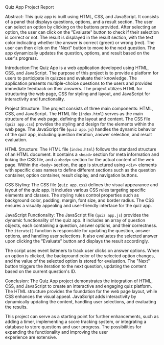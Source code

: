 Quiz App Project Report

Abstract: This quiz app is built using HTML, CSS, and JavaScript. It consists of a panel that displays questions, options, and a result section. The user can select an option by clicking on the buttons provided. After selecting an option, the user can click on the "Evaluate" button to check if their selection is correct or not. The result is displayed in the result section, with the text color indicating whether the answer is correct (green) or wrong (red). The user can then click on the "Next" button to move to the next question. The app dynamically updates the question, options, and result based on the user's progress.

Introduction:The Quiz App is a web application developed using HTML, CSS, and JavaScript. The purpose of this project is to provide a platform for users to participate in quizzes and evaluate their knowledge. The application presents multiple-choice questions to the users and provides immediate feedback on their answers. The project utilizes HTML for structuring the web page, CSS for styling and layout, and JavaScript for interactivity and functionality.

Project Structure: The project consists of three main components: HTML, CSS, and JavaScript. The HTML file (`index.html`) serves as the main structure of the web page, defining the layout and content. The CSS file (`quiz app.css`) provides the styling and design for the elements within the web page. The JavaScript file (`quiz app.js`) handles the dynamic behavior of the quiz app, including question iteration, answer selection, and result evaluation.

HTML Structure: The HTML file (`index.html`) follows the standard structure of an HTML document. It contains a `<head>` section for meta information and linking the CSS file, and a `<body>` section for the actual content of the web page. Within the `<body>` section, the app is structured using `<div>` elements with specific class names to define different sections such as the question container, option container, result display, and navigation buttons.

CSS Styling: The CSS file (`quiz app.css`) defines the visual appearance and layout of the quiz app. It includes various CSS rules targeting specific elements and classes. The styling rules control properties such as background color, padding, margin, font size, and border radius. The CSS ensures a visually appealing and user-friendly interface for the quiz app.

JavaScript Functionality: The JavaScript file (`quiz app.js`) provides the dynamic functionality of the quiz app. It includes an array of question objects, each containing a question, answer options, and their correctness. The `iterate()` function is responsible for updating the question, answer options, and handling user selections. It also evaluates the selected answer upon clicking the "Evaluate" button and displays the result accordingly.

The script uses event listeners to track user clicks on answer options. When an option is clicked, the background color of the selected option changes, and the value of the selected option is stored for evaluation. The "Next" button triggers the iteration to the next question, updating the content based on the current question's ID.

Conclusion: The Quiz App project demonstrates the integration of HTML, CSS, and JavaScript to create an interactive and engaging quiz platform. The HTML structure provides the foundation for the web page layout, while CSS enhances the visual appeal. JavaScript adds interactivity by dynamically updating the content, handling user selections, and evaluating the results.

This project can serve as a starting point for further enhancements, such as adding a timer, implementing a score tracking system, or integrating a database to store questions and user progress. The possibilities for expanding the functionality and improving the user experience are extensive.

